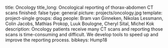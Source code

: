 title: Oncology
title_long: Oncological reporting of thorax-abdomen CT scans
finished: false
type: general
picture: projects/oncology.jpg
template: project-single
groups: diag
people: Bram van Ginneken, Nikolas Lessmann, Colin Jacobs, Mathias Prokop, Luuk Boulogne, Cheryl Sital, Michel Kok
description: Oncology patients receive many CT scans and reporting those scans is time-consuming and difficult. We develop tools to speed up and improve the reporting process.
bibkeys: Hump18

